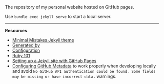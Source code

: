 The repository of my personal website hosted on GitHub pages.

Use ```bundle exec jekyll serve``` to start a local server. 

---

**Resources**

- [Minimal Mistakes Jekyll theme](https://github.com/mmistakes/minimal-mistakes)
- [Generated by](https://github.com/mmistakes/mm-github-pages-starter/generate)
- [Configuration](https://mmistakes.github.io/minimal-mistakes/docs/configuration/)
- [Ruby 101](https://jekyllrb.com/docs/ruby-101/)
- [Setting up a Jekyll site with GitHub Pages](https://jekyllrb.com/docs/github-pages/)
- [Configuring GitHub Metadata](https://github.com/jekyll/github-metadata/blob/master/docs/configuration.md#configuration) to work properly when developing locally and avoid `No GitHub API authentication could be found. Some fields may be missing or have incorrect data.` warnings.